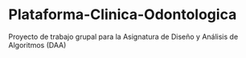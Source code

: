 # Plataforma-Clinica-Odontologica
Proyecto de trabajo grupal para la Asignatura de Diseño y Análisis de Algoritmos (DAA)
